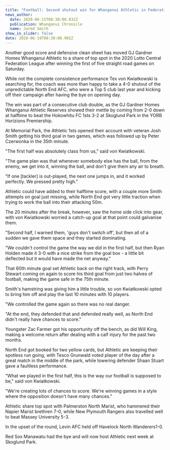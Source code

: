 ```yaml
---
title: "Football: Second shutout win for Whanganui Athletic in Federation League"
news_author:
  date: 2020-06-15T08:30:00.832Z
  publication: Whanganui Chronicle
  name: Jared Smith
show_in_slider: false
date: 2020-06-19T08:30:00.902Z
---
```

Another good score and defensive clean sheet has moved GJ Gardner Homes Whanganui Athletic to a share of top spot in the 2020 Lotto Central Federation League after winning the first of five straight road games on Saturday.

While not the complete consistence performance Tex von Kwiatkowski is searching for, the coach was more than happy to take a 4-0 shutout of the unpredictable North End AFC, who were a Top 5 club last year and kicking off their campaign after having the bye on opening day.

The win was part of a consecutive club double, as the GJ Gardner Homes Whanganui Athletic Reserves showed their mettle by coming from 2-0 down at halftime to beat the Hokowhitu FC 1sts 3-2 at Skoglund Park in the YORB Horizions Premiership.

At Memorial Park, the Athletic 1sts opened their account with veteran Josh Smith getting his third goal in two games, which was followed up by Peter Czerwonka in the 35th minute.

"The first half was absolutely class from us," said von Kwiatkowski.

"The game plan was that whenever somebody else has the ball, from the enemy, we get into it, winning the ball, and don't give them any air to breath.

"If one [tackler] is out-played, the next one jumps in, and it worked perfectly. We pressed pretty high."

Athletic could have added to their halftime score, with a couple more Smith attempts on goal just missing, while North End got very little traction when trying to work the ball into their attacking 50m.

The 20 minutes after the break, however, saw the home side click into gear, with von Kwiatkowski worried a catch-up goal at that point could galvanise them.

"Second half, I warned them, 'guys don't switch off', but then all of a sudden we gave them space and they started dominating.

"We couldn't control the game the way we did in the first half, but then Ryan Holden made it 3-0 with a nice strike from the goal box - a little bit deflected but it would have made the net anyway."

That 60th minute goal set Athletic back on the right track, with Perry Stewart coming on again to score his third goal from just two halves of football, making the game safe in the 75th minute.

Smith's hamstring was giving him a little trouble, so von Kwiatkowski opted to bring him off and play the last 10 minutes with 10 players.

"We controlled the game again so there was no real danger.

"At the end, they defended that and defended really well, as North End didn't really have chances to score."

Youngster Zac Farmer got his opportunity off the bench, as did Will King, making a welcome return after dealing with a calf injury for the past two months.

North End got booked for two yellow cards, but Athletic are keeping their spotless run going, with Tesco Grunwald voted player of the day after a great match in the middle of the park, while towering defender Shaan Stuart gave a faultless performance.

"What we played in the first half, this is the way our football is supposed to be," said von Kwiatkowski.

"We're creating lots of chances to score. We're winning games in a style where the opposition doesn't have many chances."

Athletic share top spot with Palmerston North Marist, who hammered their Napier Marist brethren 7-0, while New Plymouth Rangers also travelled well to beat Massey University 5-3.

In the upset of the round, Levin AFC held off Havelock North Wanderers1-0.

Red Sox Manawatu had the bye and will now host Athletic next week at Skoglund Park.
